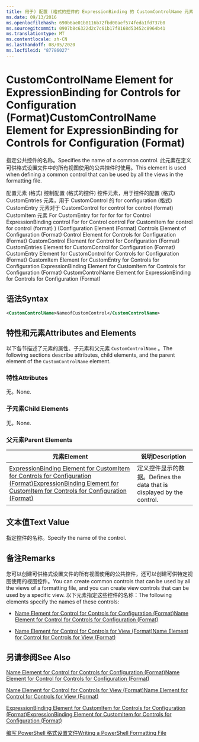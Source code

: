 ```yaml
---
title: 用于) 配置 (格式的控件的 ExpressionBinding 的 CustomControlName 元素 |Microsoft Docs
ms.date: 09/13/2016
ms.openlocfilehash: 690b6ae01b8116b72fbd00aef574feda1fd737b0
ms.sourcegitcommit: 0907b8c6322d2c7c61b17f8168d53452c8964b41
ms.translationtype: MT
ms.contentlocale: zh-CN
ms.lasthandoff: 08/05/2020
ms.locfileid: "87786027"
---
```

# <a name="customcontrolname-element-for-expressionbinding-for-controls-for-configuration-format"></a><span data-ttu-id="4ab62-102">CustomControlName Element for ExpressionBinding for Controls for Configuration (Format)</span><span class="sxs-lookup"><span data-stu-id="4ab62-102">CustomControlName Element for ExpressionBinding for Controls for Configuration (Format)</span></span>

<span data-ttu-id="4ab62-103">指定公共控件的名称。</span><span class="sxs-lookup"><span data-stu-id="4ab62-103">Specifies the name of a common control.</span></span> <span data-ttu-id="4ab62-104">此元素在定义可供格式设置文件中的所有视图使用的公共控件时使用。</span><span class="sxs-lookup"><span data-stu-id="4ab62-104">This element is used when defining a common control that can be used by all the views in the formatting file.</span></span>

<span data-ttu-id="4ab62-105">配置元素 (格式) 控制配置 (格式的控件) 控件元素，用于控件的配置 (格式) CustomEntries 元素，用于 CustomControl 的 for configuration (格式) CustomEntry 元素对于 CustomControl for control for control (format) CustomItem 元素 For CustomEntry for for for for for Control ExpressionBinding control For for Control control For CustomItem for control for control (format) )  (</span><span class="sxs-lookup"><span data-stu-id="4ab62-105">Configuration Element (Format) Controls Element of Configuration (Format) Control Element for Controls for Configuration (Format) CustomControl Element for Control for Configuration (Format) CustomEntries Element for CustomControl for Configuration (Format) CustomEntry Element for CustomControl for Controls for Configuration (Format) CustomItem Element for CustomEntry for Controls for Configuration ExpressionBinding Element for CustomItem for Controls for Configuration (Format) CustomControlName Element for ExpressionBinding for Controls for Configuration (Format)</span></span>

## <a name="syntax"></a><span data-ttu-id="4ab62-106">语法</span><span class="sxs-lookup"><span data-stu-id="4ab62-106">Syntax</span></span>

```xml
<CustomControlName>NameofCustomControl</CustomControlName>
```

## <a name="attributes-and-elements"></a><span data-ttu-id="4ab62-107">特性和元素</span><span class="sxs-lookup"><span data-stu-id="4ab62-107">Attributes and Elements</span></span>

<span data-ttu-id="4ab62-108">以下各节描述了元素的属性、子元素和父元素 `CustomControlName` 。</span><span class="sxs-lookup"><span data-stu-id="4ab62-108">The following sections describe attributes, child elements, and the parent element of the `CustomControlName` element.</span></span>

### <a name="attributes"></a><span data-ttu-id="4ab62-109">特性</span><span class="sxs-lookup"><span data-stu-id="4ab62-109">Attributes</span></span>

<span data-ttu-id="4ab62-110">无。</span><span class="sxs-lookup"><span data-stu-id="4ab62-110">None.</span></span>

### <a name="child-elements"></a><span data-ttu-id="4ab62-111">子元素</span><span class="sxs-lookup"><span data-stu-id="4ab62-111">Child Elements</span></span>

<span data-ttu-id="4ab62-112">无。</span><span class="sxs-lookup"><span data-stu-id="4ab62-112">None.</span></span>

### <a name="parent-elements"></a><span data-ttu-id="4ab62-113">父元素</span><span class="sxs-lookup"><span data-stu-id="4ab62-113">Parent Elements</span></span>

|<span data-ttu-id="4ab62-114">元素</span><span class="sxs-lookup"><span data-stu-id="4ab62-114">Element</span></span>|<span data-ttu-id="4ab62-115">说明</span><span class="sxs-lookup"><span data-stu-id="4ab62-115">Description</span></span>|
|-------------|-----------------|
|[<span data-ttu-id="4ab62-116">ExpressionBinding Element for CustomItem for Controls for Configuration (Format)</span><span class="sxs-lookup"><span data-stu-id="4ab62-116">ExpressionBinding Element for CustomItem for Controls for Configuration (Format)</span></span>](./expressionbinding-element-for-customitem-for-controls-for-configuration-format.md)|<span data-ttu-id="4ab62-117">定义控件显示的数据。</span><span class="sxs-lookup"><span data-stu-id="4ab62-117">Defines the data that is displayed by the control.</span></span>|

## <a name="text-value"></a><span data-ttu-id="4ab62-118">文本值</span><span class="sxs-lookup"><span data-stu-id="4ab62-118">Text Value</span></span>

<span data-ttu-id="4ab62-119">指定控件的名称。</span><span class="sxs-lookup"><span data-stu-id="4ab62-119">Specify the name of the control.</span></span>

## <a name="remarks"></a><span data-ttu-id="4ab62-120">备注</span><span class="sxs-lookup"><span data-stu-id="4ab62-120">Remarks</span></span>

<span data-ttu-id="4ab62-121">您可以创建可供格式设置文件的所有视图使用的公共控件，还可以创建可供特定视图使用的视图控件。</span><span class="sxs-lookup"><span data-stu-id="4ab62-121">You can create common controls that can be used by all the views of a formatting file, and you can create view controls that can be used by a specific view.</span></span> <span data-ttu-id="4ab62-122">以下元素指定这些控件的名称：</span><span class="sxs-lookup"><span data-stu-id="4ab62-122">The following elements specify the names of these controls:</span></span>

- [<span data-ttu-id="4ab62-123">Name Element for Control for Controls for Configuration (Format)</span><span class="sxs-lookup"><span data-stu-id="4ab62-123">Name Element for Control for Controls for Configuration (Format)</span></span>](./name-element-for-control-for-controls-for-configuration-format.md)

- [<span data-ttu-id="4ab62-124">Name Element for Control for Controls for View (Format)</span><span class="sxs-lookup"><span data-stu-id="4ab62-124">Name Element for Control for Controls for View (Format)</span></span>](./name-element-for-control-for-controls-for-view-format.md)

## <a name="see-also"></a><span data-ttu-id="4ab62-125">另请参阅</span><span class="sxs-lookup"><span data-stu-id="4ab62-125">See Also</span></span>

[<span data-ttu-id="4ab62-126">Name Element for Control for Controls for Configuration (Format)</span><span class="sxs-lookup"><span data-stu-id="4ab62-126">Name Element for Control for Controls for Configuration (Format)</span></span>](./name-element-for-control-for-controls-for-configuration-format.md)

[<span data-ttu-id="4ab62-127">Name Element for Control for Controls for View (Format)</span><span class="sxs-lookup"><span data-stu-id="4ab62-127">Name Element for Control for Controls for View (Format)</span></span>](./name-element-for-control-for-controls-for-view-format.md)

[<span data-ttu-id="4ab62-128">ExpressionBinding Element for CustomItem for Controls for Configuration (Format)</span><span class="sxs-lookup"><span data-stu-id="4ab62-128">ExpressionBinding Element for CustomItem for Controls for Configuration (Format)</span></span>](./expressionbinding-element-for-customitem-for-controls-for-configuration-format.md)

[<span data-ttu-id="4ab62-129">编写 PowerShell 格式设置文件</span><span class="sxs-lookup"><span data-stu-id="4ab62-129">Writing a PowerShell Formatting File</span></span>](./writing-a-powershell-formatting-file.md)
